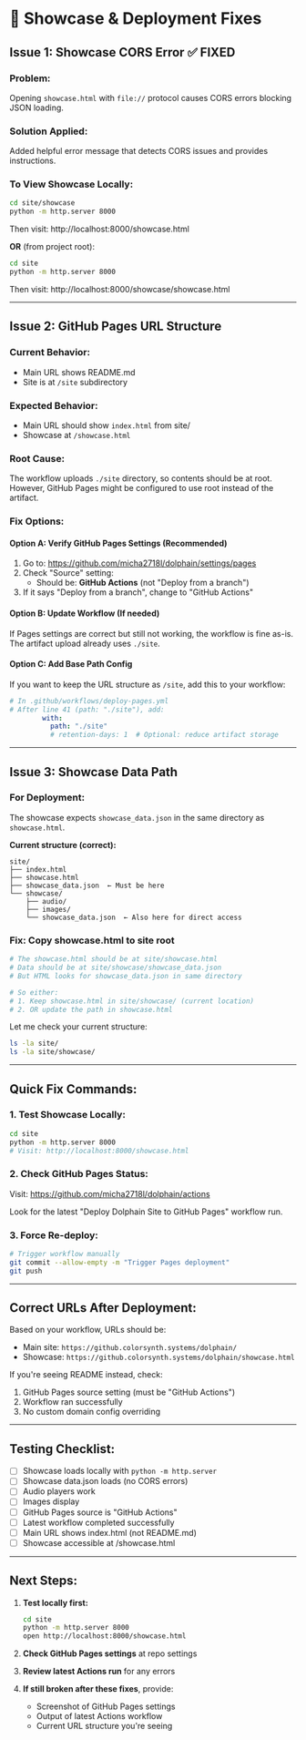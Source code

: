 # 🔧 Showcase & Deployment Fixes

## Issue 1: Showcase CORS Error ✅ FIXED

### Problem:
Opening `showcase.html` with `file://` protocol causes CORS errors blocking JSON loading.

### Solution Applied:
Added helpful error message that detects CORS issues and provides instructions.

### To View Showcase Locally:
```bash
cd site/showcase
python -m http.server 8000
```
Then visit: http://localhost:8000/showcase.html

**OR** (from project root):
```bash
cd site
python -m http.server 8000
```
Then visit: http://localhost:8000/showcase/showcase.html

---

## Issue 2: GitHub Pages URL Structure

### Current Behavior:
- Main URL shows README.md
- Site is at `/site` subdirectory

### Expected Behavior:
- Main URL should show `index.html` from site/
- Showcase at `/showcase.html`

### Root Cause:
The workflow uploads `./site` directory, so contents should be at root. However, GitHub Pages might be configured to use root instead of the artifact.

### Fix Options:

#### Option A: Verify GitHub Pages Settings (Recommended)
1. Go to: https://github.com/micha2718l/dolphain/settings/pages
2. Check "Source" setting:
   - Should be: **GitHub Actions** (not "Deploy from a branch")
3. If it says "Deploy from a branch", change to "GitHub Actions"

#### Option B: Update Workflow (If needed)
If Pages settings are correct but still not working, the workflow is fine as-is. The artifact upload already uses `./site`.

#### Option C: Add Base Path Config
If you want to keep the URL structure as `/site`, add this to your workflow:

```yaml
# In .github/workflows/deploy-pages.yml
# After line 41 (path: "./site"), add:
        with:
          path: "./site"
          # retention-days: 1  # Optional: reduce artifact storage
```

---

## Issue 3: Showcase Data Path

### For Deployment:
The showcase expects `showcase_data.json` in the same directory as `showcase.html`.

**Current structure (correct):**
```
site/
├── index.html
├── showcase.html
├── showcase_data.json  ← Must be here
└── showcase/
    ├── audio/
    ├── images/
    └── showcase_data.json  ← Also here for direct access
```

### Fix: Copy showcase.html to site root

```bash
# The showcase.html should be at site/showcase.html
# Data should be at site/showcase/showcase_data.json
# But HTML looks for showcase_data.json in same directory

# So either:
# 1. Keep showcase.html in site/showcase/ (current location)
# 2. OR update the path in showcase.html
```

Let me check your current structure:
```bash
ls -la site/
ls -la site/showcase/
```

---

## Quick Fix Commands:

### 1. Test Showcase Locally:
```bash
cd site
python -m http.server 8000
# Visit: http://localhost:8000/showcase.html
```

### 2. Check GitHub Pages Status:
Visit: https://github.com/micha2718l/dolphain/actions

Look for the latest "Deploy Dolphain Site to GitHub Pages" workflow run.

### 3. Force Re-deploy:
```bash
# Trigger workflow manually
git commit --allow-empty -m "Trigger Pages deployment"
git push
```

---

## Correct URLs After Deployment:

Based on your workflow, URLs should be:
- Main site: `https://github.colorsynth.systems/dolphain/`
- Showcase: `https://github.colorsynth.systems/dolphain/showcase.html`

If you're seeing README instead, check:
1. GitHub Pages source setting (must be "GitHub Actions")
2. Workflow ran successfully
3. No custom domain config overriding

---

## Testing Checklist:

- [ ] Showcase loads locally with `python -m http.server`
- [ ] Showcase data.json loads (no CORS errors)
- [ ] Audio players work
- [ ] Images display
- [ ] GitHub Pages source is "GitHub Actions"
- [ ] Latest workflow completed successfully
- [ ] Main URL shows index.html (not README.md)
- [ ] Showcase accessible at /showcase.html

---

## Next Steps:

1. **Test locally first:**
   ```bash
   cd site
   python -m http.server 8000
   open http://localhost:8000/showcase.html
   ```

2. **Check GitHub Pages settings** at repo settings

3. **Review latest Actions run** for any errors

4. **If still broken after these fixes**, provide:
   - Screenshot of GitHub Pages settings
   - Output of latest Actions workflow
   - Current URL structure you're seeing

